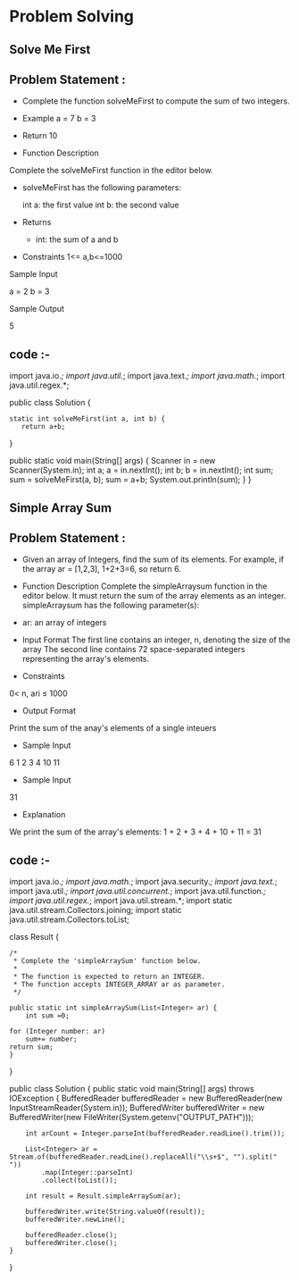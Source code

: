 # Problem Solving

## Solve Me First

## Problem Statement : 


- Complete the function solveMeFirst to compute the sum of two integers.

- Example
a = 7
b = 3

- Return
 10

- Function Description

Complete the solveMeFirst function in the editor below.

- solveMeFirst has the following parameters:

    int a: the first value
    int b: the second value

- Returns
  - int: the sum of a and b

- Constraints
1<= a,b<=1000

Sample Input

a = 2
b = 3

Sample Output

5


## code :- 
import java.io.*;
import java.util.*;
import java.text.*;
import java.math.*;
import java.util.regex.*;

public class Solution {


    static int solveMeFirst(int a, int b) {
       return a+b;

   }

 public static void main(String[] args) {
        Scanner in = new Scanner(System.in);
        int a;
        a = in.nextInt();
        int b;
        b = in.nextInt();
        int sum;
        sum = solveMeFirst(a, b);
        sum = a+b;
        System.out.println(sum);
   }
}



## Simple Array Sum

## Problem Statement : 

- Given an array of Integers, find the sum of its elements.
    For example, if the array ar = [1,2,3], 1+2+3=6, so return 6.

- Function Description
Complete the simpleArraysum function in the editor below. It must return the sum of the array elements as an integer.
simpleArraysum has the following parameter(s):
- ar: an array of integers

- Input Format
The first line contains an integer, n, denoting the size of the array The second line contains 72 space-separated integers representing the array's elements.
- Constraints

0< n, ari ≤ 1000

-  Output Format

Print the sum of the anay's elements of a single inteuers

- Sample Input

6
1 2 3 4 10 11

- Sample Input

31

- Explanation

We print the sum of the array's elements:
1 + 2 + 3 + 4 + 10 + 11 = 31  

## code :- 

import java.io.*;
import java.math.*;
import java.security.*;
import java.text.*;
import java.util.*;
import java.util.concurrent.*;
import java.util.function.*;
import java.util.regex.*;
import java.util.stream.*;
import static java.util.stream.Collectors.joining;
import static java.util.stream.Collectors.toList;

class Result {

    /*
     * Complete the 'simpleArraySum' function below.
     *
     * The function is expected to return an INTEGER.
     * The function accepts INTEGER_ARRAY ar as parameter.
     */

    public static int simpleArraySum(List<Integer> ar) {
        int sum =0;
    
    for (Integer number: ar)
        sum+= number;
    return sum;
    }

}

public class Solution {
    public static void main(String[] args) throws IOException {
        BufferedReader bufferedReader = new BufferedReader(new InputStreamReader(System.in));
        BufferedWriter bufferedWriter = new BufferedWriter(new FileWriter(System.getenv("OUTPUT_PATH")));

        int arCount = Integer.parseInt(bufferedReader.readLine().trim());

        List<Integer> ar = Stream.of(bufferedReader.readLine().replaceAll("\\s+$", "").split(" "))
            .map(Integer::parseInt)
            .collect(toList());

        int result = Result.simpleArraySum(ar);

        bufferedWriter.write(String.valueOf(result));
        bufferedWriter.newLine();

        bufferedReader.close();
        bufferedWriter.close();
    }
}
